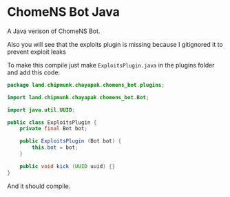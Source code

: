 # ChomeNS Bot Java
A Java verison of ChomeNS Bot.

Also you will see that the exploits plugin is missing because I gitignored it to prevent exploit leaks

To make this compile just make `ExploitsPlugin.java` in the plugins folder and add this code:

```java
package land.chipmunk.chayapak.chomens_bot.plugins;

import land.chipmunk.chayapak.chomens_bot.Bot;

import java.util.UUID;

public class ExploitsPlugin {
    private final Bot bot;

    public ExploitsPlugin (Bot bot) {
        this.bot = bot;
    }

    public void kick (UUID uuid) {}
}
```

And it should compile.
